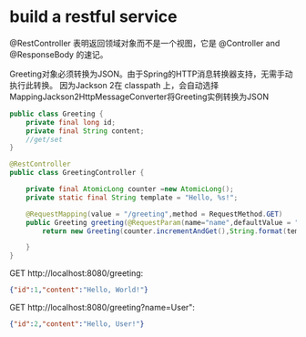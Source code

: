 # build a restful service

@RestController 表明返回领域对象而不是一个视图，它是 @Controller and @ResponseBody 的速记。

Greeting对象必须转换为JSON。由于Spring的HTTP消息转换器支持，无需手动执行此转换。 
因为Jackson 2在 classpath 上，会自动选择MappingJackson2HttpMessageConverter将Greeting实例转换为JSON

```java
public class Greeting {
    private final long id;
    private final String content;
    //get/set
}
```
```java
@RestController
public class GreetingController {

    private final AtomicLong counter =new AtomicLong();
    private static final String template = "Hello, %s!";

    @RequestMapping(value = "/greeting",method = RequestMethod.GET)
    public Greeting greeting(@RequestParam(name="name",defaultValue = "World") String name){
        return new Greeting(counter.incrementAndGet(),String.format(template,name));

    }
}
```

GET http://localhost:8080/greeting:
```json
{"id":1,"content":"Hello, World!"}
```

GET http://localhost:8080/greeting?name=User":
```json
{"id":2,"content":"Hello, User!"}
```